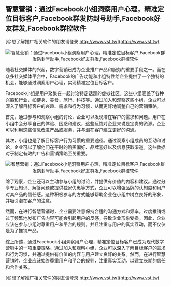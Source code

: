 ## **智慧营销：通过Facebook小组洞察用户心理，精准定位目标客户,Facebook群发防封号助手,Facebook好友群发,Facebook群控软件**

[😍想了解推广相关软件的朋友请登录 http://www.vst.tw](http://www.vst.tw)

 <center><img src="https://vst.tw/MP4/tuiguang/png/8.png" alt="智慧营销：通过Facebook小组洞察用户心理，精准定位目标客户,Facebook群发防封号助手,Facebook好友群发,Facebook群控软件"></center>

随着社交媒体的兴起，数字营销已成为企业推广产品和服务的重要手段之一。而在众多社交媒体平台中，Facebook的广告功能和小组特性给企业提供了一个独特的机会，能够通过洞察用户心理，实现精准定位目标客户。

Facebook小组是用户聚集在一起讨论特定话题的虚拟社区。这些小组涵盖了各种兴趣和行业，如健身、美食、旅行、科技等。通过加入和观察这些小组，企业可以深入了解目标客户的兴趣、需求和行为习惯，从而更好地调整自己的营销策略。

首先，通过参与和观察小组的讨论，企业可以发现潜在客户的需求和问题。用户在小组中会分享自己的体验、困惑和建议，这些反馈对企业来说是宝贵的资源。企业可以利用这些信息改进产品或服务，并与潜在客户建立更好的沟通。

其次，小组也是了解目标客户行为习惯的重要途径。通过观察小组成员的互动和讨论，企业可以了解他们在平时的购买偏好、品牌喜好以及信息获取渠道。这些数据对于制定有效的广告和营销策略至关重要。

 <center><img src="https://vst.tw/MP4/tuiguang/png/2.png" alt="智慧营销：通过Facebook小组洞察用户心理，精准定位目标客户,Facebook群发防封号助手,Facebook好友群发,Facebook群控软件"></center>

除了观察，企业还可以主动参与小组的讨论，并提供有价值的内容和建议。通过分享专业知识、解答问题或提供独家优惠等方式，企业可以增强品牌的认知度和用户对其产品的信任感。这种积极参与的方式能够帮助企业在小组中树立良好的形象，并吸引潜在客户的注意。

然而，在进行智慧营销时，企业需要注意保持合适的沟通方式和频率。过度推销或过于频繁地发布广告内容可能会引起用户的反感，导致企业形象受损。因此，企业应该在参与小组时尊重用户和平台的规则，并且注重与用户的真实互动，而不仅仅是为了推销产品。

综上所述，通过Facebook小组洞察用户心理，精准定位目标客户已成为现代数字营销中的一项重要策略。通过加入和观察小组，企业可以深入了解目标客户的需求和行为习惯，并通过提供有价值的内容与用户建立良好的关系。然而，在进行智慧营销时，企业应该始终尊重用户和平台的规则，注重真实互动，以建立长期的信任和合作关系。

[😍想了解推广相关软件的朋友请登录 http://www.vst.tw](http://www.vst.tw)



